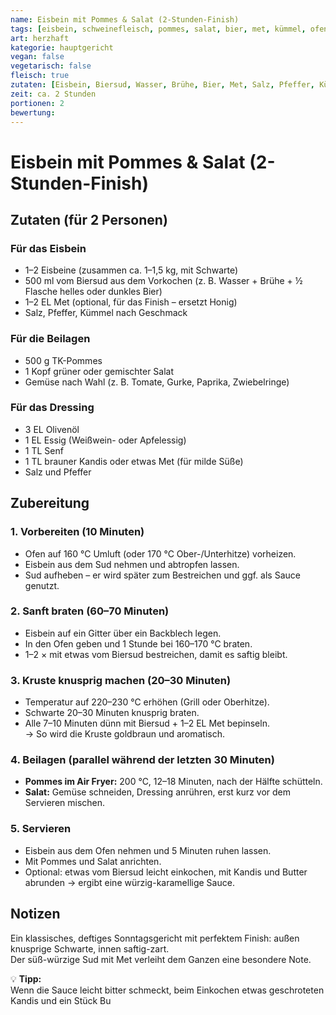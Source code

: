 ```yaml
---
name: Eisbein mit Pommes & Salat (2-Stunden-Finish)
tags: [eisbein, schweinefleisch, pommes, salat, bier, met, kümmel, ofengericht, herzhaft, fleisch, hauptgericht, traditionell, sonntagsessen]
art: herzhaft
kategorie: hauptgericht
vegan: false
vegetarisch: false
fleisch: true
zutaten: [Eisbein, Biersud, Wasser, Brühe, Bier, Met, Salz, Pfeffer, Kümmel, TK-Pommes, Salat, Tomate, Gurke, Paprika, Zwiebeln, Olivenöl, Essig, Senf, brauner Kandis]
zeit: ca. 2 Stunden
portionen: 2
bewertung: 
---
```


# Eisbein mit Pommes & Salat (2-Stunden-Finish)

## Zutaten (für 2 Personen)

### Für das Eisbein
- 1–2 Eisbeine (zusammen ca. 1–1,5 kg, mit Schwarte)  
- 500 ml vom Biersud aus dem Vorkochen (z. B. Wasser + Brühe + ½ Flasche helles oder dunkles Bier)  
- 1–2 EL Met (optional, für das Finish – ersetzt Honig)  
- Salz, Pfeffer, Kümmel nach Geschmack  

### Für die Beilagen
- 500 g TK-Pommes  
- 1 Kopf grüner oder gemischter Salat  
- Gemüse nach Wahl (z. B. Tomate, Gurke, Paprika, Zwiebelringe)  

### Für das Dressing
- 3 EL Olivenöl  
- 1 EL Essig (Weißwein- oder Apfelessig)  
- 1 TL Senf  
- 1 TL brauner Kandis oder etwas Met (für milde Süße)  
- Salz und Pfeffer  

## Zubereitung

### 1. Vorbereiten (10 Minuten)
- Ofen auf 160 °C Umluft (oder 170 °C Ober-/Unterhitze) vorheizen.  
- Eisbein aus dem Sud nehmen und abtropfen lassen.  
- Sud aufheben – er wird später zum Bestreichen und ggf. als Sauce genutzt.  

### 2. Sanft braten (60–70 Minuten)
- Eisbein auf ein Gitter über ein Backblech legen.  
- In den Ofen geben und 1 Stunde bei 160–170 °C braten.  
- 1–2 × mit etwas vom Biersud bestreichen, damit es saftig bleibt.  

### 3. Kruste knusprig machen (20–30 Minuten)
- Temperatur auf 220–230 °C erhöhen (Grill oder Oberhitze).  
- Schwarte 20–30 Minuten knusprig braten.  
- Alle 7–10 Minuten dünn mit Biersud + 1–2 EL Met bepinseln.  
  → So wird die Kruste goldbraun und aromatisch.  

### 4. Beilagen (parallel während der letzten 30 Minuten)
- **Pommes im Air Fryer:** 200 °C, 12–18 Minuten, nach der Hälfte schütteln.  
- **Salat:** Gemüse schneiden, Dressing anrühren, erst kurz vor dem Servieren mischen.  

### 5. Servieren
- Eisbein aus dem Ofen nehmen und 5 Minuten ruhen lassen.  
- Mit Pommes und Salat anrichten.  
- Optional: etwas vom Biersud leicht einkochen, mit Kandis und Butter abrunden → ergibt eine würzig-karamellige Sauce.  

## Notizen
Ein klassisches, deftiges Sonntagsgericht mit perfektem Finish: außen knusprige Schwarte, innen saftig-zart.  
Der süß-würzige Sud mit Met verleiht dem Ganzen eine besondere Note.  

💡 **Tipp:**  
Wenn die Sauce leicht bitter schmeckt, beim Einkochen etwas geschroteten Kandis und ein Stück Bu
